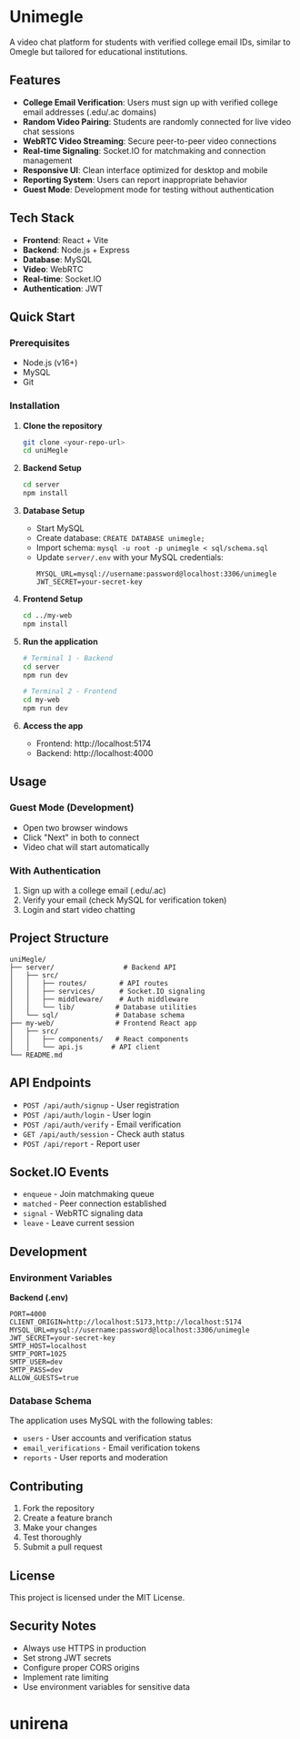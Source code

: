 # Unimegle

A video chat platform for students with verified college email IDs, similar to Omegle but tailored for educational institutions.

## Features

- **College Email Verification**: Users must sign up with verified college email addresses (.edu/.ac domains)
- **Random Video Pairing**: Students are randomly connected for live video chat sessions
- **WebRTC Video Streaming**: Secure peer-to-peer video connections
- **Real-time Signaling**: Socket.IO for matchmaking and connection management
- **Responsive UI**: Clean interface optimized for desktop and mobile
- **Reporting System**: Users can report inappropriate behavior
- **Guest Mode**: Development mode for testing without authentication

## Tech Stack

- **Frontend**: React + Vite
- **Backend**: Node.js + Express
- **Database**: MySQL
- **Video**: WebRTC
- **Real-time**: Socket.IO
- **Authentication**: JWT

## Quick Start

### Prerequisites

- Node.js (v16+)
- MySQL
- Git

### Installation

1. **Clone the repository**
   ```bash
   git clone <your-repo-url>
   cd uniMegle
   ```

2. **Backend Setup**
   ```bash
   cd server
   npm install
   ```

3. **Database Setup**
   - Start MySQL
   - Create database: `CREATE DATABASE unimegle;`
   - Import schema: `mysql -u root -p unimegle < sql/schema.sql`
   - Update `server/.env` with your MySQL credentials:
     ```
     MYSQL_URL=mysql://username:password@localhost:3306/unimegle
     JWT_SECRET=your-secret-key
     ```

4. **Frontend Setup**
   ```bash
   cd ../my-web
   npm install
   ```

5. **Run the application**
   ```bash
   # Terminal 1 - Backend
   cd server
   npm run dev

   # Terminal 2 - Frontend
   cd my-web
   npm run dev
   ```

6. **Access the app**
   - Frontend: http://localhost:5174
   - Backend: http://localhost:4000

## Usage

### Guest Mode (Development)
- Open two browser windows
- Click "Next" in both to connect
- Video chat will start automatically

### With Authentication
1. Sign up with a college email (.edu/.ac)
2. Verify your email (check MySQL for verification token)
3. Login and start video chatting

## Project Structure

```
uniMegle/
├── server/                 # Backend API
│   ├── src/
│   │   ├── routes/        # API routes
│   │   ├── services/      # Socket.IO signaling
│   │   ├── middleware/    # Auth middleware
│   │   └── lib/          # Database utilities
│   └── sql/              # Database schema
├── my-web/               # Frontend React app
│   ├── src/
│   │   ├── components/   # React components
│   │   └── api.js       # API client
└── README.md
```

## API Endpoints

- `POST /api/auth/signup` - User registration
- `POST /api/auth/login` - User login
- `POST /api/auth/verify` - Email verification
- `GET /api/auth/session` - Check auth status
- `POST /api/report` - Report user

## Socket.IO Events

- `enqueue` - Join matchmaking queue
- `matched` - Peer connection established
- `signal` - WebRTC signaling data
- `leave` - Leave current session

## Development

### Environment Variables

**Backend (.env)**
```
PORT=4000
CLIENT_ORIGIN=http://localhost:5173,http://localhost:5174
MYSQL_URL=mysql://username:password@localhost:3306/unimegle
JWT_SECRET=your-secret-key
SMTP_HOST=localhost
SMTP_PORT=1025
SMTP_USER=dev
SMTP_PASS=dev
ALLOW_GUESTS=true
```

### Database Schema

The application uses MySQL with the following tables:
- `users` - User accounts and verification status
- `email_verifications` - Email verification tokens
- `reports` - User reports and moderation

## Contributing

1. Fork the repository
2. Create a feature branch
3. Make your changes
4. Test thoroughly
5. Submit a pull request

## License

This project is licensed under the MIT License.

## Security Notes

- Always use HTTPS in production
- Set strong JWT secrets
- Configure proper CORS origins
- Implement rate limiting
- Use environment variables for sensitive data
# unirena
